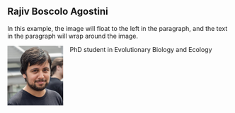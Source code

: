 <!DOCTYPE html>
<html>
<head>
<style>
img {
  float: left;
}
</style>
</head>
<body>

<h2>Rajiv Boscolo Agostini</h2>

<p>In this example, the image will float to the left in the paragraph, and the text in the paragraph will wrap around the image.</p>

<p><img src="321678B2-723C-4F32-A93E-58E566760543.jpeg" alt="Photo" style="width:25%;margin-right:15px;">
PhD student in Evolutionary Biology and Ecology</p>

</body>
</html>
